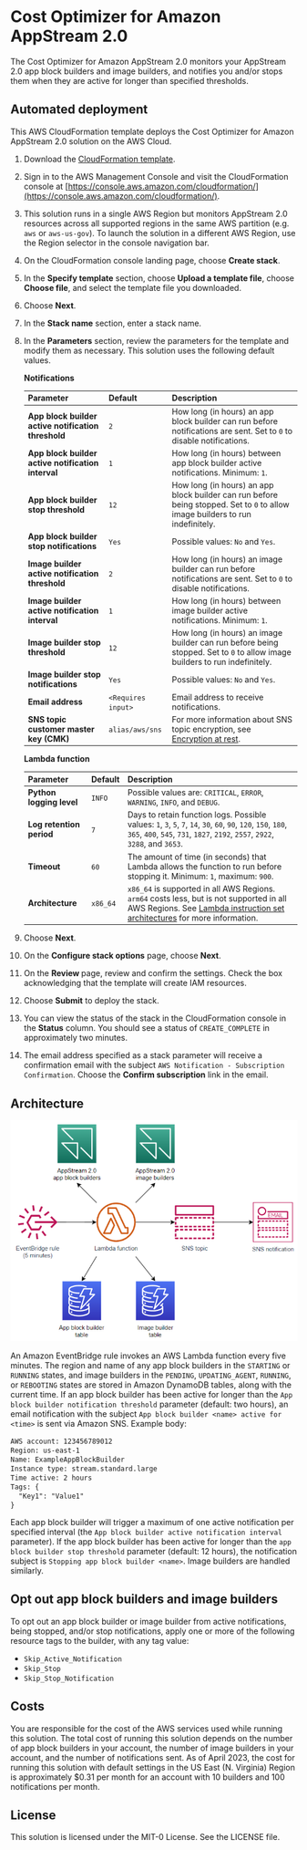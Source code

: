 # Cost Optimizer for Amazon AppStream 2.0
The Cost Optimizer for Amazon AppStream 2.0 monitors your AppStream 2.0 app block builders and image builders, and notifies you and/or stops them when they are active for longer than specified thresholds.

## Automated deployment
This AWS CloudFormation template deploys the Cost Optimizer for Amazon AppStream 2.0 solution on the AWS Cloud.
1. Download the [CloudFormation template](https://github.com/aws-samples/cost-optimizer-for-amazon-appstream2/blob/main/deployment/cfn/cost-optimizer-for-amazon-appstream2.yaml?raw=true).
2. Sign in to the AWS Management Console and visit the CloudFormation console at [https://console.aws.amazon.com/cloudformation/](https://console.aws.amazon.com/cloudformation/).
3. This solution runs in a single AWS Region but monitors AppStream 2.0 resources across all supported regions in the same AWS partition (e.g. `aws` or `aws-us-gov`).
   To launch the solution in a different AWS Region, use the Region selector in the console navigation bar.
4. On the CloudFormation console landing page, choose **Create stack**.
5. In the **Specify template** section, choose **Upload a template file**, choose **Choose file**, and select the template file you downloaded.
6. Choose **Next**.
7. In the **Stack name** section, enter a stack name.
8. In the **Parameters** section, review the parameters for the template and modify them as necessary.
   This solution uses the following default values.

   **Notifications**

   | Parameter | Default | Description |
   | --- | --- | --- |
   | **App block builder active notification threshold** | `2` | How long (in hours) an app block builder can run before notifications are sent. Set to `0` to disable notifications. |
   | **App block builder active notification interval** | `1` | How long (in hours) between app block builder active notifications. Minimum: `1`. |
   | **App block builder stop threshold** | `12` | How long (in hours) an app block builder can run before being stopped. Set to `0` to allow image builders to run indefinitely. |
   | **App block builder stop notifications** | `Yes` | Possible values: `No` and `Yes`. |
   | **Image builder active notification threshold** | `2` | How long (in hours) an image builder can run before notifications are sent. Set to `0` to disable notifications. |
   | **Image builder active notification interval** | `1` | How long (in hours) between image builder active notifications. Minimum: `1`. |
   | **Image builder stop threshold** | `12` | How long (in hours) an image builder can run before being stopped. Set to `0` to allow image builders to run indefinitely. |
   | **Image builder stop notifications** | `Yes` | Possible values: `No` and `Yes`. |
   | **Email address** | `<Requires input>` | Email address to receive notifications. |
   | **SNS topic customer master key (CMK)** | `alias/aws/sns` | For more information about SNS topic encryption, see [Encryption at rest](https://docs.aws.amazon.com/sns/latest/dg/sns-server-side-encryption.html). |

    **Lambda function**

   | Parameter | Default  | Description |
   | --- | --- | --- |
   | **Python logging level** | `INFO` | Possible values are: `CRITICAL`, `ERROR`, `WARNING`, `INFO`, and `DEBUG`. |
   | **Log retention period** | `7` | Days to retain function logs. Possible values: `1`, `3`, `5`, `7`, `14`, `30`, `60`, `90`, `120`, `150`, `180`, `365`, `400`, `545`, `731`, `1827`, `2192`, `2557`, `2922`, `3288`, and `3653`. |
   | **Timeout** | `60` | The amount of time (in seconds) that Lambda allows the function to run before stopping it. Minimum: `1`, maximum: `900`. |
   | **Architecture** | `x86_64` | `x86_64` is supported in all AWS Regions. `arm64` costs less, but is not supported in all AWS Regions. See [Lambda instruction set architectures](https://docs.aws.amazon.com/lambda/latest/dg/foundation-arch.html) for more information. |

9. Choose **Next**.
10. On the **Configure stack options** page, choose **Next**.
11. On the **Review <stack name>** page, review and confirm the settings.
    Check the box acknowledging that the template will create IAM resources.
12. Choose **Submit** to deploy the stack.
13. You can view the status of the stack in the CloudFormation console in the **Status** column.
    You should see a status of `CREATE_COMPLETE` in approximately two minutes.
14. The email address specified as a stack parameter will receive a confirmation email with the subject `AWS Notification - Subscription Confirmation`.
    Choose the **Confirm subscription** link in the email.

## Architecture
![Architecture diagram](/images/architecture.png "Architecture")

An Amazon EventBridge rule invokes an AWS Lambda function every five minutes.
The region and name of any app block builders in the `STARTING` or `RUNNING` states, and image builders in the `PENDING`, `UPDATING_AGENT`, `RUNNING`, or `REBOOTING` states are stored in Amazon DynamoDB tables, along with the current time.
If an app block builder has been active for longer than the `App block builder notification threshold` parameter (default: two hours), an email notification with the subject `App block builder <name> active for <time>` is sent via Amazon SNS.
Example body:

```
AWS account: 123456789012
Region: us-east-1
Name: ExampleAppBlockBuilder
Instance type: stream.standard.large
Time active: 2 hours
Tags: {
  "Key1": "Value1"
}
```

Each app block builder will trigger a maximum of one active notification per specified interval (the `App block builder active notification interval` parameter).
If the app block builder has been active for longer than the `app block builder stop threshold` parameter (default: 12 hours), the notification subject is `Stopping app block builder <name>`.
Image builders are handled similarly.

## Opt out app block builders and image builders
To opt out an app block builder or image builder from active notifications, being stopped, and/or stop notifications, apply one or more of the following resource tags to the builder, with any tag value:
* `Skip_Active_Notification`
* `Skip_Stop`
* `Skip_Stop_Notification`

## Costs
You are responsible for the cost of the AWS services used while running this solution.
The total cost of running this solution depends on the number of app block builders in your account, the number of image builders in your account, and the number of notifications sent.
As of April 2023, the cost for running this solution with default settings in the US East (N. Virginia) Region is approximately $0.31 per month for an account with 10 builders and 100 notifications per month.

## License
This solution is licensed under the MIT-0 License. See the LICENSE file.